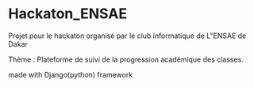 # Hackaton_ENSAE
Projet pour le  hackaton organisé par le club informatique de L"ENSAE de Dakar

Thème : Plateforme de suivi de la progression académique des classes.

made with Django(python) framework
